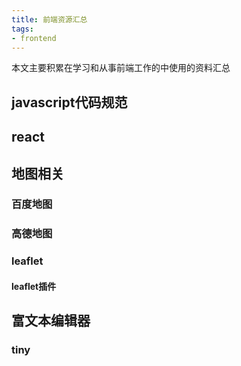```yaml
---
title: 前端资源汇总
tags:
- frontend
---
```


本文主要积累在学习和从事前端工作的中使用的资料汇总

## javascript代码规范

## react

## 地图相关
### 百度地图

### 高德地图

### leaflet

#### leaflet插件

## 富文本编辑器
### tiny